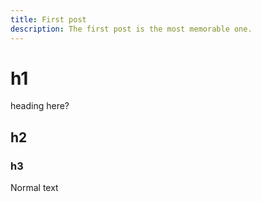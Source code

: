 ```yaml
---
title: First post
description: The first post is the most memorable one.
---
```


# h1

heading here?

## h2

### h3

Normal text
